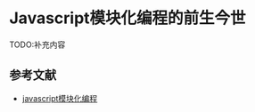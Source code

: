 # Javascript模块化编程的前生今世

TODO:补充内容

## 参考文献
- [javascript模块化编程](http://www.ruanyifeng.com/blog/2012/10/javascript_module.html)